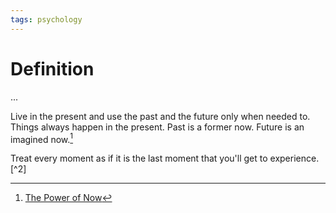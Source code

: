 ```yaml
---
tags: psychology
---
```


# Definition

...

Live in the present and use the past and the future only when needed to. Things always happen in the present. Past is a former now. Future is an imagined now.[^1]

Treat every moment as if it is the last moment that you'll get to experience.[^2]

[^1]: [The Power of Now](zotero://open-pdf/library/items/Y684FW3X?page=1)
[^1]: [Four Thousand Weeks](zotero://open-pdf/library/items/3DNUXWJK?page=94)
